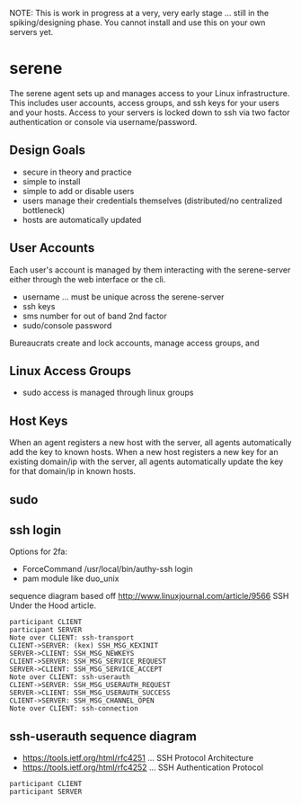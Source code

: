 NOTE: This is work in progress at a very, very early stage ... still in the spiking/designing phase. You cannot install and use this on your own servers yet.

# serene

The serene agent sets up and manages access to your Linux infrastructure. This
includes user accounts, access groups, and ssh keys for your users and your
hosts. Access to your servers is locked down to ssh via two factor
authentication or console via username/password.

## Design Goals
- secure in theory and practice
- simple to install
- simple to add or disable users
- users manage their credentials themselves (distributed/no centralized bottleneck)
- hosts are automatically updated


## User Accounts

Each user's account is managed by them interacting with the serene-server either through the web interface or the cli.
- username ... must be unique across the serene-server
- ssh keys
- sms number for out of band 2nd factor
- sudo/console password

Bureaucrats create and lock accounts, manage access groups, and

## Linux Access Groups

- sudo access is managed through linux groups

## Host Keys

When an agent registers a new host with the server, all agents automatically
add the key to known hosts. When a new host registers a new key for an existing
domain/ip with the server, all agents automatically update the key for that
domain/ip in known hosts.

## sudo

## ssh login

Options for 2fa:
- ForceCommand /usr/local/bin/authy-ssh login
- pam module like duo_unix

sequence diagram based off http://www.linuxjournal.com/article/9566 SSH Under the Hood article.

```jsseq
participant CLIENT
participant SERVER
Note over CLIENT: ssh-transport
CLIENT->SERVER: (kex) SSH_MSG_KEXINIT
SERVER->CLIENT: SSH_MSG_NEWKEYS
CLIENT->SERVER: SSH_MSG_SERVICE_REQUEST
SERVER->CLIENT: SSH_MSG_SERVICE_ACCEPT
Note over CLIENT: ssh-userauth
CLIENT->SERVER: SSH_MSG_USERAUTH_REQUEST
SERVER->CLIENT: SSH_MSG_USERAUTH_SUCCESS
CLIENT->SERVER: SSH_MSG_CHANNEL_OPEN
Note over CLIENT: ssh-connection
```

## ssh-userauth sequence diagram
- https://tools.ietf.org/html/rfc4251 ... SSH Protocol Architecture
- https://tools.ietf.org/html/rfc4252 ... SSH Authentication Protocol

```jsseq
participant CLIENT
participant SERVER
```
